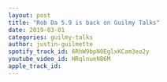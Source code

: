 ```yaml
---
layout: post
title: "Rob Da 5.9 is back on Guilmy Talks"
date: 2019-03-01
categories: guilmy-talks
author: justin-guilmette
spotify_track_id: 6RhW9bpN0EglxKCam3eo2y
youtube_video_id: HRqlnueNB6M
apple_track_id: 
---
```

